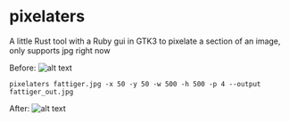 # pixelaters
A little Rust tool with a Ruby gui in GTK3 to pixelate a section of an image, only supports jpg right now

Before:
![alt text](https://github.com/sourgrasses/pixelaters/blob/master/fattiger.jpg "Cute fat tiger!")

```pixelaters fattiger.jpg -x 50 -y 50 -w 500 -h 500 -p 4 --output fattiger_out.jpg```

After:
![alt text](https://github.com/sourgrasses/pixelaters/blob/master/fattiger_out.jpg "Cute fat tiger pixelated!")
